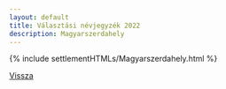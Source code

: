 ```yaml
---
layout: default
title: Választási névjegyzék 2022
description: Magyarszerdahely
---
```


{% include settlementHTMLs/Magyarszerdahely.html %}

[Vissza](./)